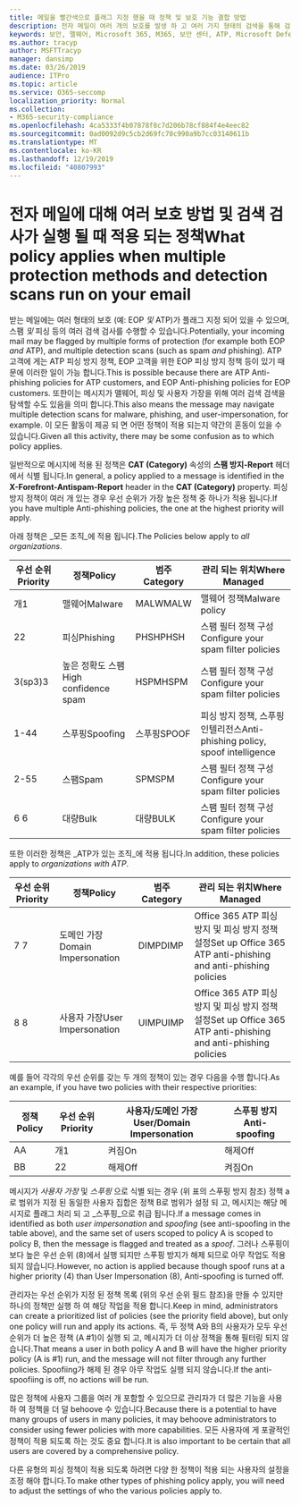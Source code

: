 ```yaml
---
title: 메일을 빨간색으로 플래그 지정 했을 때 정책 및 보호 기능 결합 방법
description: 전자 메일이 여러 개의 보호를 발생 하 고 여러 가지 형태의 검색을 통해 검색 되는 경우 적용 되는 정책 및 보호에 대해 설명 합니다. 전자 메일이 맬웨어, 스팸, 높은 신뢰도 스팸, 피싱, EOP 및/또는 ATP에 의해 대량으로 표시 될 때 적용 되는 정책 및 수행 해야 하는 작업을 설명 합니다.
keywords: 보안, 맬웨어, Microsoft 365, M365, 보안 센터, ATP, Microsoft Defender ATP, Office 365 ATP, Azure ATP
ms.author: tracyp
author: MSFTTracyp
manager: dansimp
ms.date: 03/26/2019
audience: ITPro
ms.topic: article
ms.service: O365-seccomp
localization_priority: Normal
ms.collection:
- M365-security-compliance
ms.openlocfilehash: 4ca5333f4b07878f8c7d206b78cf884f4e4eec82
ms.sourcegitcommit: 0ad0092d9c5cb2d69fc70c990a9b7cc03140611b
ms.translationtype: MT
ms.contentlocale: ko-KR
ms.lasthandoff: 12/19/2019
ms.locfileid: "40807993"
---
```

# <a name="what-policy-applies-when-multiple-protection-methods-and-detection-scans-run-on-your-email"></a><span data-ttu-id="380bc-105">전자 메일에 대해 여러 보호 방법 및 검색 검사가 실행 될 때 적용 되는 정책</span><span class="sxs-lookup"><span data-stu-id="380bc-105">What policy applies when multiple protection methods and detection scans run on your email</span></span>

<span data-ttu-id="380bc-106">받는 메일에는 여러 형태의 보호 (예: EOP *및* ATP)가 플래그 지정 되어 있을 수 있으며, 스팸 *및* 피싱 등의 여러 검색 검사를 수행할 수 있습니다.</span><span class="sxs-lookup"><span data-stu-id="380bc-106">Potentially, your incoming mail may be flagged by multiple forms of protection (for example both EOP *and* ATP), and multiple detection scans (such as spam *and* phishing).</span></span> <span data-ttu-id="380bc-107">ATP 고객에 게는 ATP 피싱 방지 정책, EOP 고객을 위한 EOP 피싱 방지 정책 등이 있기 때문에 이러한 일이 가능 합니다.</span><span class="sxs-lookup"><span data-stu-id="380bc-107">This is possible because there are ATP Anti-phishing policies for ATP customers, and EOP Anti-phishing policies for EOP customers.</span></span> <span data-ttu-id="380bc-108">또한이는 메시지가 맬웨어, 피싱 및 사용자 가장을 위해 여러 검색 검색을 탐색할 수도 있음을 의미 합니다.</span><span class="sxs-lookup"><span data-stu-id="380bc-108">This also means the message may navigate multiple detection scans for malware, phishing, and user-impersonation, for example.</span></span> <span data-ttu-id="380bc-109">이 모든 활동이 제공 되 면 어떤 정책이 적용 되는지 약간의 혼동이 있을 수 있습니다.</span><span class="sxs-lookup"><span data-stu-id="380bc-109">Given all this activity, there may be some confusion as to which policy applies.</span></span>

<span data-ttu-id="380bc-110">일반적으로 메시지에 적용 된 정책은 **CAT (Category)** 속성의 **스팸 방지-Report** 헤더에서 식별 됩니다.</span><span class="sxs-lookup"><span data-stu-id="380bc-110">In general, a policy applied to a message is identified in the **X-Forefront-Antispam-Report** header in the **CAT (Category)** property.</span></span> <span data-ttu-id="380bc-111">피싱 방지 정책이 여러 개 있는 경우 우선 순위가 가장 높은 정책 중 하나가 적용 됩니다.</span><span class="sxs-lookup"><span data-stu-id="380bc-111">If you have multiple Anti-phishing policies, the one at the highest priority will apply.</span></span>

<span data-ttu-id="380bc-112">아래 정책은 _모든 조직_에 적용 됩니다.</span><span class="sxs-lookup"><span data-stu-id="380bc-112">The Policies below apply to _all organizations_.</span></span>

|<span data-ttu-id="380bc-113">우선 순위</span><span class="sxs-lookup"><span data-stu-id="380bc-113">Priority</span></span> |<span data-ttu-id="380bc-114">정책</span><span class="sxs-lookup"><span data-stu-id="380bc-114">Policy</span></span>  |<span data-ttu-id="380bc-115">범주</span><span class="sxs-lookup"><span data-stu-id="380bc-115">Category</span></span>  |<span data-ttu-id="380bc-116">관리 되는 위치</span><span class="sxs-lookup"><span data-stu-id="380bc-116">Where Managed</span></span> |
|---------|---------|---------|---------|
|<span data-ttu-id="380bc-117">개</span><span class="sxs-lookup"><span data-stu-id="380bc-117">1</span></span>     | <span data-ttu-id="380bc-118">맬웨어</span><span class="sxs-lookup"><span data-stu-id="380bc-118">Malware</span></span>      | <span data-ttu-id="380bc-119">MALW</span><span class="sxs-lookup"><span data-stu-id="380bc-119">MALW</span></span>      | <span data-ttu-id="380bc-120">맬웨어 정책</span><span class="sxs-lookup"><span data-stu-id="380bc-120">Malware policy</span></span>   |
|<span data-ttu-id="380bc-121">2</span><span class="sxs-lookup"><span data-stu-id="380bc-121">2</span></span>     | <span data-ttu-id="380bc-122">피싱</span><span class="sxs-lookup"><span data-stu-id="380bc-122">Phishing</span></span>     | <span data-ttu-id="380bc-123">PHSH</span><span class="sxs-lookup"><span data-stu-id="380bc-123">PHSH</span></span>     | <span data-ttu-id="380bc-124">스팸 필터 정책 구성</span><span class="sxs-lookup"><span data-stu-id="380bc-124">Configure your spam filter policies</span></span>     |
|<span data-ttu-id="380bc-125">3(sp3)</span><span class="sxs-lookup"><span data-stu-id="380bc-125">3</span></span>     | <span data-ttu-id="380bc-126">높은 정확도 스팸</span><span class="sxs-lookup"><span data-stu-id="380bc-126">High confidence spam</span></span>      | <span data-ttu-id="380bc-127">HSPM</span><span class="sxs-lookup"><span data-stu-id="380bc-127">HSPM</span></span>        | <span data-ttu-id="380bc-128">스팸 필터 정책 구성</span><span class="sxs-lookup"><span data-stu-id="380bc-128">Configure your spam filter policies</span></span>        |
|<span data-ttu-id="380bc-129">1-4</span><span class="sxs-lookup"><span data-stu-id="380bc-129">4</span></span>     | <span data-ttu-id="380bc-130">스푸핑</span><span class="sxs-lookup"><span data-stu-id="380bc-130">Spoofing</span></span>        | <span data-ttu-id="380bc-131">스푸핑</span><span class="sxs-lookup"><span data-stu-id="380bc-131">SPOOF</span></span>        | <span data-ttu-id="380bc-132">피싱 방지 정책, 스푸핑 인텔리전스</span><span class="sxs-lookup"><span data-stu-id="380bc-132">Anti-phishing policy, spoof intelligence</span></span>        |
|<span data-ttu-id="380bc-133">2-5</span><span class="sxs-lookup"><span data-stu-id="380bc-133">5</span></span>     | <span data-ttu-id="380bc-134">스팸</span><span class="sxs-lookup"><span data-stu-id="380bc-134">Spam</span></span>         | <span data-ttu-id="380bc-135">SPM</span><span class="sxs-lookup"><span data-stu-id="380bc-135">SPM</span></span>         | <span data-ttu-id="380bc-136">스팸 필터 정책 구성</span><span class="sxs-lookup"><span data-stu-id="380bc-136">Configure your spam filter policies</span></span>         |
|<span data-ttu-id="380bc-137">6 </span><span class="sxs-lookup"><span data-stu-id="380bc-137">6</span></span>     | <span data-ttu-id="380bc-138">대량</span><span class="sxs-lookup"><span data-stu-id="380bc-138">Bulk</span></span>         | <span data-ttu-id="380bc-139">대량</span><span class="sxs-lookup"><span data-stu-id="380bc-139">BULK</span></span>        | <span data-ttu-id="380bc-140">스팸 필터 정책 구성</span><span class="sxs-lookup"><span data-stu-id="380bc-140">Configure your spam filter policies</span></span>         |

<span data-ttu-id="380bc-141">또한 이러한 정책은 _ATP가 있는 조직_에 적용 됩니다.</span><span class="sxs-lookup"><span data-stu-id="380bc-141">In addition, these policies apply to _organizations with ATP_.</span></span>

|<span data-ttu-id="380bc-142">우선 순위</span><span class="sxs-lookup"><span data-stu-id="380bc-142">Priority</span></span> |<span data-ttu-id="380bc-143">정책</span><span class="sxs-lookup"><span data-stu-id="380bc-143">Policy</span></span>  |<span data-ttu-id="380bc-144">범주</span><span class="sxs-lookup"><span data-stu-id="380bc-144">Category</span></span>  |<span data-ttu-id="380bc-145">관리 되는 위치</span><span class="sxs-lookup"><span data-stu-id="380bc-145">Where Managed</span></span> |
|---------|---------|---------|---------|
|<span data-ttu-id="380bc-146">7 </span><span class="sxs-lookup"><span data-stu-id="380bc-146">7</span></span>     | <span data-ttu-id="380bc-147">도메인 가장</span><span class="sxs-lookup"><span data-stu-id="380bc-147">Domain Impersonation</span></span>         | <span data-ttu-id="380bc-148">DIMP</span><span class="sxs-lookup"><span data-stu-id="380bc-148">DIMP</span></span>         | <span data-ttu-id="380bc-149">Office 365 ATP 피싱 방지 및 피싱 방지 정책 설정</span><span class="sxs-lookup"><span data-stu-id="380bc-149">Set up Office 365 ATP anti-phishing and anti-phishing policies</span></span>        |
|<span data-ttu-id="380bc-150">8 </span><span class="sxs-lookup"><span data-stu-id="380bc-150">8</span></span>     | <span data-ttu-id="380bc-151">사용자 가장</span><span class="sxs-lookup"><span data-stu-id="380bc-151">User Impersonation</span></span>        | <span data-ttu-id="380bc-152">UIMP</span><span class="sxs-lookup"><span data-stu-id="380bc-152">UIMP</span></span>         | <span data-ttu-id="380bc-153">Office 365 ATP 피싱 방지 및 피싱 방지 정책 설정</span><span class="sxs-lookup"><span data-stu-id="380bc-153">Set up Office 365 ATP anti-phishing and anti-phishing policies</span></span>         |

<span data-ttu-id="380bc-154">예를 들어 각각의 우선 순위를 갖는 두 개의 정책이 있는 경우 다음을 수행 합니다.</span><span class="sxs-lookup"><span data-stu-id="380bc-154">As an example, if you have two policies with their respective priorities:</span></span>

|<span data-ttu-id="380bc-155">정책</span><span class="sxs-lookup"><span data-stu-id="380bc-155">Policy</span></span>  |<span data-ttu-id="380bc-156">우선 순위</span><span class="sxs-lookup"><span data-stu-id="380bc-156">Priority</span></span>  |<span data-ttu-id="380bc-157">사용자/도메인 가장</span><span class="sxs-lookup"><span data-stu-id="380bc-157">User/Domain Impersonation</span></span>  |<span data-ttu-id="380bc-158">스푸핑 방지</span><span class="sxs-lookup"><span data-stu-id="380bc-158">Anti-spoofing</span></span>  |
|---------|---------|---------|---------|
|<span data-ttu-id="380bc-159">A</span><span class="sxs-lookup"><span data-stu-id="380bc-159">A</span></span>     | <span data-ttu-id="380bc-160">개</span><span class="sxs-lookup"><span data-stu-id="380bc-160">1</span></span>        | <span data-ttu-id="380bc-161">켜짐</span><span class="sxs-lookup"><span data-stu-id="380bc-161">On</span></span>        |<span data-ttu-id="380bc-162">해제</span><span class="sxs-lookup"><span data-stu-id="380bc-162">Off</span></span>         |
|<span data-ttu-id="380bc-163">B</span><span class="sxs-lookup"><span data-stu-id="380bc-163">B</span></span>     | <span data-ttu-id="380bc-164">2</span><span class="sxs-lookup"><span data-stu-id="380bc-164">2</span></span>        | <span data-ttu-id="380bc-165">해제</span><span class="sxs-lookup"><span data-stu-id="380bc-165">Off</span></span>        | <span data-ttu-id="380bc-166">켜짐</span><span class="sxs-lookup"><span data-stu-id="380bc-166">On</span></span>        |

<span data-ttu-id="380bc-167">메시지가 _사용자 가장_ 및 _스푸핑_ 으로 식별 되는 경우 (위 표의 스푸핑 방지 참조) 정책 a로 범위가 지정 된 동일한 사용자 집합은 정책 B로 범위가 설정 되 고, 메시지는 해당 메시지로 플래그 처리 되 고 _스푸핑_으로 취급 됩니다.</span><span class="sxs-lookup"><span data-stu-id="380bc-167">If a message comes in identified as both _user impersonation_ and _spoofing_ (see anti-spoofing in the table above), and the same set of users scoped to policy A is scoped to policy B, then the message is flagged and treated as a _spoof_.</span></span> <span data-ttu-id="380bc-168">그러나 스푸핑이 보다 높은 우선 순위 (8)에서 실행 되지만 스푸핑 방지가 해제 되므로 아무 작업도 적용 되지 않습니다.</span><span class="sxs-lookup"><span data-stu-id="380bc-168">However, no action is applied because though spoof runs at a higher priority (4) than User Impersonation (8), Anti-spoofing is turned off.</span></span>

<span data-ttu-id="380bc-169">관리자는 우선 순위가 지정 된 정책 목록 (위의 우선 순위 필드 참조)을 만들 수 있지만 하나의 정책만 실행 하 여 해당 작업을 적용 합니다.</span><span class="sxs-lookup"><span data-stu-id="380bc-169">Keep in mind, administrators can create a prioritized list of policies (see the priority field above), but only one policy will run and apply its actions.</span></span> <span data-ttu-id="380bc-170">즉, 두 정책 A와 B의 사용자가 모두 우선 순위가 더 높은 정책 (A #1)이 실행 되 고, 메시지가 더 이상 정책을 통해 필터링 되지 않습니다.</span><span class="sxs-lookup"><span data-stu-id="380bc-170">That means a user in both policy A and B will have the higher priority policy (A is #1) run, and the message will not filter through any further policies.</span></span> <span data-ttu-id="380bc-171">Spoofiing가 해제 된 경우 아무 작업도 실행 되지 않습니다.</span><span class="sxs-lookup"><span data-stu-id="380bc-171">If the anti-spoofiing is off, no actions will be run.</span></span>

<span data-ttu-id="380bc-172">많은 정책에 사용자 그룹을 여러 개 포함할 수 있으므로 관리자가 더 많은 기능을 사용 하 여 정책을 더 덜 behoove 수 있습니다.</span><span class="sxs-lookup"><span data-stu-id="380bc-172">Because there is a potential to have many groups of users in many policies, it may behoove administrators to consider using fewer policies with more capabilities.</span></span> <span data-ttu-id="380bc-173">모든 사용자에 게 포괄적인 정책이 적용 되도록 하는 것도 중요 합니다.</span><span class="sxs-lookup"><span data-stu-id="380bc-173">It is also important to be certain that all users are covered by a comprehensive policy.</span></span>

<span data-ttu-id="380bc-174">다른 유형의 피싱 정책이 적용 되도록 하려면 다양 한 정책이 적용 되는 사용자의 설정을 조정 해야 합니다.</span><span class="sxs-lookup"><span data-stu-id="380bc-174">To make other types of phishing policy apply, you will need to adjust the settings of who the various policies apply to.</span></span>



